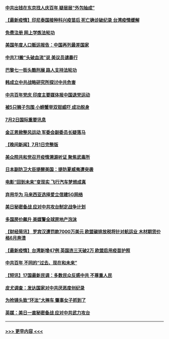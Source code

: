 #### [中共出钱在东京找人庆百年 疑层层“外包抽成”](../pages/prog202/a103156897.md?t=07030402) 
#### [【最新疫情】印尼泰国接种科兴疫苗后 死亡确诊破纪录 台湾疫情缓解](../pages/prog202/a103156785.md?t=07030402) 
#### [免费注册 网上学炼法轮功](../pages/prog202/a103156796.md?t=07030402) 
#### [美国年度人口贩运报告：中国再列最差国家](../pages/prog202/a103156744.md?t=07030402) 
#### [中共7.1搬“头破血流”说 美议员谴暴行](../pages/prog202/a103156715.md?t=07030402) 
#### [巴黎七一街头酷刑展 路人支持法轮功](../pages/prog202/a103156684.md?t=07030402) 
#### [韩成立中共战略研究所探讨中共危害](../pages/prog202/a103156663.md?t=07030402) 
#### [中共百年党庆 印度主要媒体报中国退党运动](../pages/prog202/a103156461.md?t=07030402) 
#### [被5只狮子包围 小螃蟹举双钳威吓 成功脱身](../pages/prog202/a103156576.md?t=07030402) 
#### [7月2日国际重要讯息](../pages/prog202/a103156522.md?t=07030402) 
#### [金正恩掀整风运动 军委会副委员长疑落马](../pages/prog202/a103156454.md?t=07030402) 
#### [【晚间新闻】7月1日完整版](../pages/prog202/a103156340.md?t=07030402) 
#### [美众院共和党召开疫情溯源听证 聚焦武毒所](../pages/prog202/a103155272.md?t=07030402) 
#### [日本副防卫大臣提醒美国：提防夏威夷遭突袭](../pages/prog202/a103155797.md?t=07030402) 
#### [电影“回到未来”变现实 飞行汽车梦想成真](../pages/prog202/a103156179.md?t=07030402) 
#### [弃用华为 马来西亚选择爱立信建5G网络](../pages/prog202/a103156151.md?t=07030402) 
#### [美日秘密备战 应对中共攻台制定战争计划](../pages/prog202/a103156111.md?t=07030402) 
#### [多国房价飙升 美媒警全球房地产泡沫](../pages/prog202/a103155808.md?t=07030402) 
#### [【财经简讯】 罗宾汉遭罚款7000万美元 欧盟碳排放税将针对航运业 木材期货价格6月奔溃](../pages/prog202/a103156071.md?t=07030402) 
#### [【最新疫情】台湾新增47例  英国连三天破2万 欧盟启用疫苗护照](../pages/prog202/a103155946.md?t=07030402) 
#### [中共百年 不同的“过去、现在和未来”](../pages/prog202/a103155972.md?t=07030402) 
#### [【短讯】17国最新民调：多数民众反感中共 不尊重人民](../pages/prog202/a103155865.md?t=07030402) 
#### [皮尤调查：发达国家对中共厌恶度创纪录](../pages/prog202/a103155839.md?t=07030402) 
#### [为抢镜头致“环法”大摔车 肇事女子抓到了](../pages/prog202/a103155666.md?t=07030402) 
#### [英媒：美日一直秘密备战 应对中共武力攻台](../pages/prog202/a103155725.md?t=07030402) 

----
#### [ >>> 更早内容 <<< ](../indexes/prog202-earlier.md)
